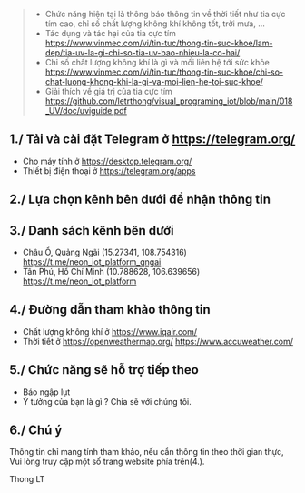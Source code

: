 >- Chức năng hiện tại là thông báo thông tin về thời tiết như tia cực tím cao, chỉ số chất lượng không khí không tốt, trời mưa, ...
>- Tác dụng và tác hại của tia cực tím https://www.vinmec.com/vi/tin-tuc/thong-tin-suc-khoe/lam-dep/tia-uv-la-gi-chi-so-tia-uv-bao-nhieu-la-co-hai/
>- Chỉ số chất lượng không khí là gì và mối liên hệ tới sức khỏe  https://www.vinmec.com/vi/tin-tuc/thong-tin-suc-khoe/chi-so-chat-luong-khong-khi-la-gi-va-moi-lien-he-toi-suc-khoe/
>- Giải thích về giá trị của tia cực tím https://github.com/letrthong/visual_programing_iot/blob/main/018_UV/doc/uviguide.pdf

## 1./ Tải và cài đặt Telegram ở https://telegram.org/
- Cho máy tính ở https://desktop.telegram.org/
- Thiết bị điện thoại ở https://telegram.org/apps
## 2./ Lựa chọn kênh bên dưới để nhận thông tin 

## 3./ Danh sách kênh bên dưới
- Châu Ổ, Quảng Ngãi (15.27341, 108.754316)
   https://t.me/neon_iot_platform_qngai
- Tân Phú, Hồ Chí Minh (10.788628, 106.639656)
   https://t.me/neon_iot_platform
 
## 4./ Đường dẫn tham khảo thông tin 
- Chất lượng không khí ở https://www.iqair.com/
- Thời tiết ở https://openweathermap.org/
			  https://www.accuweather.com/
	
## 5./ Chức năng sẽ hỗ trợ tiếp theo
- Báo ngập lụt
- Ý tưởng của bạn là gì ? Chia sẽ với chúng tôi.
	
## 6./ Chú ý
Thông tin chỉ mang tính tham khảo, nếu cần thông tin theo
thời gian thực, Vui lòng truy cập một số trang website phía trên(4.).
   
Thong LT
   
	